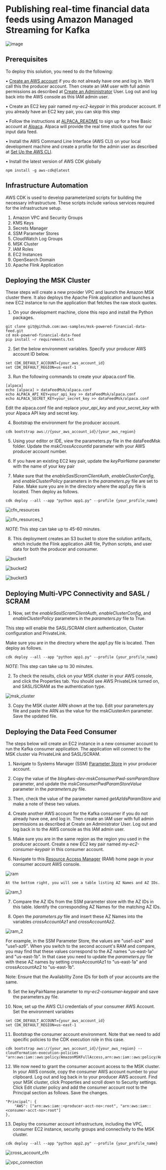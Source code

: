 # Publishing real-time financial data feeds using Amazon Managed Streaming for Kafka

![image](https://github.com/uzairmansoor/dataFeed-MSK-cdk/assets/82077348/f7f19884-9d49-4f70-8246-8cdb8356380d)

## Prerequisites

To deploy this solution, you need to do the following: 
 
•	[Create an AWS account](https://portal.aws.amazon.com/gp/aws/developer/registration/index.html) if you do not already have one and log in. We’ll call this the producer account. Then create an IAM user with full admin permissions as described at [Create an Administrator](https://docs.aws.amazon.com/streams/latest/dev/setting-up.html) User. Log out and log back into the AWS console as this IAM admin user.

•   Create an EC2 key pair named *my-ec2-keypair* in this producer account. If you already have an EC2 key pair, you can skip this step

•	Follow the instructions at [ALPACA_README](ALPACA_README.md) to sign up for a free Basic account at [Alpaca](https://alpaca.markets/data). Alpaca will provide the real time stock quotes for our input data feed. 

•	Install the AWS Command Line Interface (AWS CLI) on your local development machine and create a profile for the admin user as described at [Set Up the AWS CLI](https://docs.aws.amazon.com/streams/latest/dev/setup-awscli.html).   

•	Install the latest version of AWS CDK globally

```
npm install -g aws-cdk@latest
```

## Infrastructure Automation
 
AWS CDK is used to develop parameterized scripts for building the necessary infrastructure. These scripts include various services required for the infrastructure setup.
 
1.	Amazon VPC and Security Groups
2.	KMS Keys
3.	Secrets Manager
4.	SSM Parameter Stores
5.	CloudWatch Log Groups
6.	MSK Cluster
7.	IAM Roles
8.	EC2 Instances
9.	OpenSearch Domain
10.	Apache Flink Application

## Deploying the MSK Cluster 
These steps will create a new provider VPC and launch the Amazon MSK cluster there. It also deploys the Apache Flink application and launches a new EC2 instance to run the application that fetches the raw stock quotes.
 
1.	On your development machine, clone this repo and install the Python packages.

```
git clone git@github.com:aws-samples/msk-powered-financial-data-feed.git
cd msk-powered-financial-data-feed
pip install –r requirements.txt
```

2.	Set the below environment variables. Specify your producer AWS account ID below. 
```
set CDK_DEFAULT_ACCOUNT={your_aws_account_id}
set CDK_DEFAULT_REGION=us-east-1
```

3.	Run the following commands to create your alpaca.conf file. 
```
[alpaca]
echo [alpaca] > dataFeedMsk/alpaca.conf
echo ALPACA_API_KEY=your_api_key >> dataFeedMsk/alpaca.conf
echo ALPACA_SECRET_KEY=your_secret_key >> dataFeedMsk/alpaca.conf
```
Edit the alpaca.conf file and replace *your_api_key* and *your_secret_key* with your Alpaca API key and secret key. 

4.	Bootstrap the environment for the producer account.
```
cdk bootstrap aws://{your_aws_account_id}/{your_aws_region}
```

5.	Using your editor or IDE, view the parameters.py file in the dataFeedMsk folder. Update the *mskCrossAccountId* parameter with your AWS producer account number.

6.  If you have an existing EC2 key pair, update the *keyPairName* parameter with the name of your key pair

7.	Make sure that the *enableSaslScramClientAuth*, *enableClusterConfig*, and *enableClusterPolicy* parameters in the *parameters.py* file are set to False. Make sure you are in the directory where the app1.py file is located. Then deploy as follows. 

```
cdk deploy --all --app "python app1.py" --profile {your_profile_name}
```

![cfn_resources](https://github.com/uzairmansoor/dataFeed-MSK-cdk/assets/82077348/d4b88398-32ea-4719-87fc-b5299f041642)

![cfn_resources_1](https://github.com/uzairmansoor/dataFeed-MSK-cdk/assets/82077348/35dfe8ab-e0ba-43f9-92f0-f14030b09b59)

*NOTE*: This step can take up to 45-60 minutes.

8. This deployment creates an S3 bucket to store the solution artifacts, which include the Flink application JAR file, Python scripts, and user data for both the producer and consumer.

![bucket1](https://github.com/uzairmansoor/dataFeed-MSK-cdk/assets/82077348/81459024-5557-4f50-a8e6-8ad0f626715c)

![bucket2](https://github.com/uzairmansoor/dataFeed-MSK-cdk/assets/82077348/d4bb6283-0f38-4e06-9779-edd7fbaf084f)

![bucket3](https://github.com/uzairmansoor/dataFeed-MSK-cdk/assets/82077348/de60279e-b60c-4f0a-9ae3-d4b1e04138ec)

## Deploying Multi-VPC Connectivity and SASL / SCRAM

1.	Now, set the *enableSaslScramClientAuth*, *enableClusterConfig*, and *enableClusterPolicy* parameters in the *parameters.py* file to True. 
 
This step will enable the SASL/SCRAM client authentication, Cluster configuration and PrivateLink.

Make sure you are in the directory where the app1.py file is located. Then deploy as follows. 

```
cdk deploy --all --app "python app1.py" --profile {your_profile_name}
```

*NOTE*: This step can take up to 30 minutes.

2. To check the results, click on your MSK cluster in your AWS console, and click the Properties tab. You should see AWS PrivateLink turned on, and SASL/SCRAM as the authentication type. 

![msk_cluster](https://github.com/uzairmansoor/dataFeed-MSK-cdk/assets/82077348/d28e34a4-c870-4c0d-bf57-367d0e7581c3)


3. Copy the MSK cluster ARN shown at the top. Edit your parameters.py file and paste the ARN as the value for the mskClusterArn parameter.  Save the updated file. 

## Deploying the Data Feed Consumer
The steps below will create an EC2 instance in a new consumer account to run the Kafka consumer application. The application will connect to the MSK cluster via PrivateLink and SASL/SCRAM. 

1.  Navigate to Systems Manager (SSM) [Parameter Store](https://console.aws.amazon.com/systems-manager/parameters) in your producer account. 

2.  Copy the value of the *blogAws-dev-mskConsumerPwd-ssmParamStore* parameter, and update the *mskConsumerPwdParamStoreValue* parameter in the *parameters.py* file.

3.  Then, check the value of the parameter named *getAzIdsParamStore* and make a note of these two values.

4.  Create another AWS account for the Kafka consumer if you do not already have one, and log in. Then create an IAM user with full admin permissions as described at Create an Administrator User. Log out and log back in to the AWS console as this IAM admin user. 

5. Make sure you are in the same region as the region you used in the producer account. Create a new EC2 key pair named *my-ec2-consumer-keypair* in this consumer account.

6. Navigate to this [Resource Access Manager](https://console.aws.amazon.com/ram/home#Home) (RAM) home page in your consumer account AWS console.

![ram](https://github.com/uzairmansoor/dataFeed-MSK-cdk/assets/82077348/f07d4133-62a6-4755-b6a2-69d68cbee827)

    At the bottom right, you will see a table listing AZ Names and AZ IDs.

![ram_1](https://github.com/uzairmansoor/dataFeed-MSK-cdk/assets/82077348/16af7e28-6af1-441e-9fbe-43dcc79fbf58)

7.  Compare the AZ IDs from the SSM parameter store with the AZ IDs in this table. Identify the corresponding AZ Names for the matching AZ IDs.

8.  Open the *parameters.py* file and insert these AZ Names into the variables *crossAccountAz1* and *crossAccountAz2*.

![ram_2](https://github.com/uzairmansoor/dataFeed-MSK-cdk/assets/82077348/1bb3b341-b825-4069-b3f0-3b10047a0eae)

For example, in the SSM Parameter Store, the values are "use1-az4" and "use1-az6". When you switch to the second account's RAM and compare, you may find that these values correspond to the AZ names "us-east-1a" and "us-east-1b". In that case you need to update the *parameters.py* file with these AZ names by setting crossAccountAz1 to "us-east-1a" and crossAccountAz2 to "us-east-1b".

Note: Ensure that the Availability Zone IDs for both of your accounts are the same.

9.	Set the keyPairName parameter to *my-ec2-consumer-keypair* and save the parameters.py file.

10.	Now, set up the AWS CLI credentials of your consumer AWS Account. Set the environment variables

```
set CDK_DEFAULT_ACCOUNT={your_aws_account_id}
set CDK_DEFAULT_REGION=us-east-1
```

11.	Bootstrap the consumer account environment. Note that we need to add specific policies to the CDK execution role in this case. 

```
cdk bootstrap aws://{your_aws_account_id}/{your_aws_region} --cloudformation-execution-policies "arn:aws:iam::aws:policy/AmazonMSKFullAccess,arn:aws:iam::aws:policy/AdministratorAccess"
```

12.	We now need to grant the consumer account access to the MSK cluster. In your AWS console, copy the consumer AWS account number to your clipboard. Log out and log back in to your producer AWS account. Find your MSK cluster, click Properties and scroll down to Security settings. Click Edit cluster policy and add the consumer account root to the Principal section as follows. Save the changes. 

```
"Principal": {
    "AWS": ["arn:aws:iam::<producer-acct-no>:root", "arn:aws:iam::<consumer-acct-no>:root"]
},
```
13.	Deploy the consumer account infrastructure, including the VPC, consumer EC2 instance, security groups and connectivity to the MSK cluster. 

```
cdk deploy --all --app "python app2.py" --profile {your_profile_name}
```

![cross_account_cfn](https://github.com/uzairmansoor/dataFeed-MSK-cdk/assets/82077348/61297eb5-ae09-4b65-a7cc-3662e27b4933)

![vpc_connection](https://github.com/uzairmansoor/dataFeed-MSK-cdk/assets/82077348/80d9b43b-0966-4a80-b473-3e280689b609)
